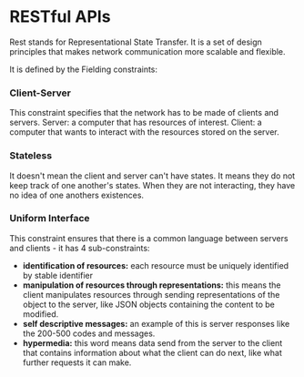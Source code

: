# RESTful APIs

Rest stands for Representational State Transfer. It is a set of design principles that makes network communication more scalable and flexible. 

It is defined by the Fielding constraints:

### Client-Server
This constraint specifies that the network has to be made of clients and servers. Server: a computer that has resources of interest. Client: a computer that wants to interact with the resources stored on the server. 

### Stateless
It doesn't mean the client and server can't have states. It means they do not keep track of one another's states. When they are not interacting, they have no idea of one anothers existences.

### Uniform Interface 
This constraint ensures that there is a common language between servers and clients - it has 4 sub-constraints:
  - **identification of resources:** each resource must be uniquely identified by stable identifier
  - **manipulation of resources through representations:** this means the client manipulates resources through sending representations of the object to the server, like JSON objects containing the content to be modified.
  - **self descriptive messages:** an example of this is server responses like the 200-500 codes and messages. 
  - **hypermedia:** this word means data send from the server to the client that contains information about what the client can do next, like what further requests it can make. 
  